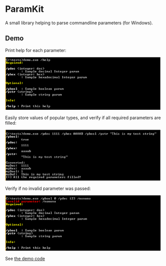 # ParamKit
A small library helping to parse commandline parameters (for Windows).

Demo
-
Print help for each parameter:

<img src="./img/demo_help.png" alt="demo: print help" >

Easily store values of popular types, and verify if all required parameters are filled:

<img src="./img/demo_print.png" alt="demo: print filled params" >

Verify if no invalid parameter was passed:

<img src="./img/demo_invalid_param.png" alt="demo: print invalid param" >

See [the demo code](https://github.com/hasherezade/paramkit/tree/master/demo)
